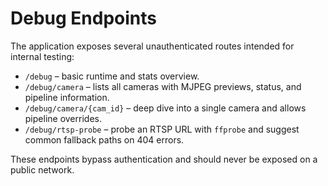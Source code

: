 # Debug Endpoints

The application exposes several unauthenticated routes intended for internal testing:

- `/debug` – basic runtime and stats overview.
- `/debug/camera` – lists all cameras with MJPEG previews, status, and pipeline information.
- `/debug/camera/{cam_id}` – deep dive into a single camera and allows pipeline overrides.
- `/debug/rtsp-probe` – probe an RTSP URL with `ffprobe` and suggest common fallback paths on 404 errors.

These endpoints bypass authentication and should never be exposed on a public network.

